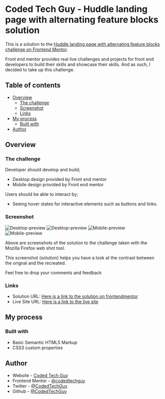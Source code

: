 # Coded Tech Guy - Huddle landing page with alternating feature blocks solution

This is a solution to the [Huddle landing page with alternating feature blocks challenge on Frontend Mentor](https://www.frontendmentor.io/challenges/huddle-landing-page-with-alternating-feature-blocks-5ca5f5981e82137ec91a5100). 

Front end mentor provides real live challenges and projects for front end developers to build their skills and showcase their skills. And as such, I decided to take up this challenge. 


## Table of contents

- [Overview](#overview)
  - [The challenge](#the-challenge)
  - [Screenshot](#screenshot)
  - [Links](#links)
- [My process](#my-process)
  - [Built with](#built-with)
- [Author](#author)


## Overview

### The challenge

Developer should develop and build;

- Desktop design provided by Front end mentor
- Mobile design provided by Front end mentor

Users should be able to interact by;

- Seeing hover states for interactive elements such as buttons and links.

### Screenshot

![Desktop-preview](design/desktop-preview.png)
![Desktop-preview](design/desktop-preview-full.png)
![Mobile-preview](design/mobile-preview.png)
![Mobile-preview](design/mobile-preview-full.png)

Above are screenshots of the solution to the challenge taken with the Mozilla Firefox web shot tool.

This screenshot (solution) helps you have a look at the contrast between the orignal and the recreated.

Feel free to drop your comments and feedback

### Links

- Solution URL: [Here is a link to the solution on frontendmentor](https://www.frontendmentor.io/solutions/responsive-order-summary-card-using-html-and-css-ryYzcb4S5)
- Live Site URL: [Here is a link to the live site](https://codedtechguy-huddlelandingpage.netlify.app)

## My process

### Built with

- Basic Semantic HTML5 Markup
- CSS3 custom properties

## Author

- Website - [Coded Tech Guy](https://www.your-site.com)
- Frontend Mentor - [@codedtechguy](https://www.frontendmentor.io/profile/codedtechguy)
- Twitter - [@CodedTechGuy](https://www.twitter.com/codedtechguy)
- Github - [@CodedTechGuy](https://www.github.io/codedtechguy)
